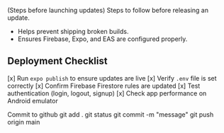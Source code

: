 (Steps before launching updates)
Steps to follow before releasing an update.
- Helps prevent shipping broken builds.
- Ensures Firebase, Expo, and EAS are configured properly.

## Deployment Checklist
[x] Run `expo publish` to ensure updates are live
[x] Verify `.env` file is set correctly
[x] Confirm Firebase Firestore rules are updated
[x] Test authentication (login, logout, signup)
[x] Check app performance on Android emulator

Commit to github
git add .
git status
git commit -m "message"
git push origin main